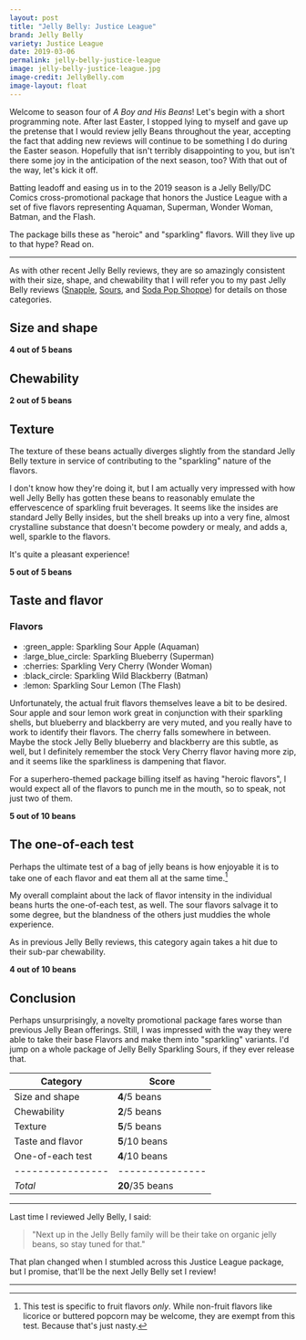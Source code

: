 ```yaml
---
layout: post
title: "Jelly Belly: Justice League"
brand: Jelly Belly
variety: Justice League
date: 2019-03-06
permalink: jelly-belly-justice-league
image: jelly-belly-justice-league.jpg
image-credit: JellyBelly.com
image-layout: float
---
```



Welcome to season four of <cite>A Boy and His Beans</cite>!
Let's begin with a short programming note.
After last Easter, I stopped lying to myself and
gave up the pretense that I would review jelly Beans throughout the year,
accepting the fact that adding new reviews
will continue to be something I do during the Easter season.
Hopefully that isn't terribly disappointing to you,
but isn't there some joy in the anticipation of the next season, too?
With that out of the way, let's kick it off.

Batting leadoff and easing us in to the 2019 season is
a Jelly Belly/DC Comics cross-promotional package
that honors the Justice League with a set of five flavors
representing Aquaman, Superman, Wonder Woman, Batman, and the Flash.

The package bills these as "heroic" and "sparkling" flavors.
Will they live up to that hype? Read on.


---

As with other recent Jelly Belly reviews, they are so amazingly consistent
with their size, shape, and chewability that I will refer you
to my past Jelly Belly reviews
([Snapple](/jelly-belly-snapple),
[Sours](/jelly-belly-sours), and
[Soda Pop Shoppe](/jelly-belly-soday-pop-shoppe))
for details on those categories.


## Size and shape

**4 out of 5 beans**


## Chewability

**2 out of 5 beans**


## Texture

The texture of these beans actually diverges slightly from
the standard Jelly Belly texture in service of
contributing to the "sparkling" nature of the flavors.

I don't know how they're doing it, but I am actually very impressed with
how well Jelly Belly has gotten these beans to reasonably emulate
the effervescence of sparkling fruit beverages.
It seems like the insides are standard Jelly Belly insides,
but the shell breaks up into a very fine, almost crystalline substance
that doesn't become powdery or mealy, and adds a, well, sparkle to the flavors.

It's quite a pleasant experience!

**5 out of 5 beans**


## Taste and flavor

<div class="inset">
    <h3>Flavors</h3>
    <ul class="emoji-list">
        <li>:green_apple: Sparkling Sour Apple (Aquaman)</li>
        <li>:large_blue_circle: Sparkling Blueberry (Superman)</li>
        <li>:cherries: Sparkling Very Cherry (Wonder Woman)</li>
        <li>:black_circle: Sparkling Wild Blackberry (Batman)</li>
        <li>:lemon: Sparkling Sour Lemon (The Flash)</li>
    </ul>
</div>

Unfortunately, the actual fruit flavors themselves leave a bit to be desired.
Sour apple and sour lemon work great in conjunction with their sparkling shells,
but blueberry and blackberry are very muted,
and you really have to work to identify their flavors.
The cherry falls somewhere in between.
Maybe the stock Jelly Belly blueberry and blackberry are this subtle, as well,
but I definitely remember the stock Very Cherry flavor having more zip,
and it seems like the sparkliness is dampening that flavor.

For a superhero-themed package billing itself as having "heroic flavors",
I would expect all of the flavors to punch me in the mouth, so to speak,
not just two of them.

**5 out of 10 beans**


## The one-of-each test

Perhaps the ultimate test of a bag of jelly beans is how enjoyable it is
to take one of each flavor and eat them all at the same time.[^1]

My overall complaint about the lack of flavor intensity in the individual beans
hurts the one-of-each test, as well.
The sour flavors salvage it to some degree, but the blandness of the others
just muddies the whole experience.

As in previous Jelly Belly reviews, this category again takes a hit
due to their sub-par chewability.

**4 out of 10 beans**


## Conclusion

Perhaps unsurprisingly, a novelty promotional package fares worse
than previous Jelly Bean offerings.
Still, I was impressed with the way they were able to take their base Flavors
and make them into "sparkling" variants.
I'd jump on a whole package of Jelly Belly Sparkling Sours,
if they ever release that.

Category         | Score
---------------- | ---------------
Size and shape   | **4**/5 beans
Chewability      | **2**/5 beans
Texture          | **5**/5 beans
Taste and flavor | **5**/10 beans
One-of-each test | **4**/10 beans
---------------- | ---------------
_Total_          | **20**/35 beans


---

Last time I reviewed Jelly Belly, I said:

> "Next up in the Jelly Belly family will be their take on organic jelly beans,
so stay tuned for that."

That plan changed when I stumbled across this Justice League package,
but I promise, that'll be the next Jelly Belly set I review!


---

[^1]: This test is specific to fruit flavors _only_. While non-fruit flavors like licorice or buttered popcorn may be welcome, they are exempt from this test. Because that's just nasty.
